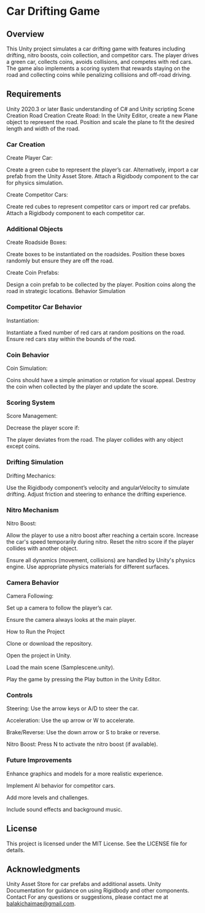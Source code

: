 # Car Drifting Game 
## Overview
This Unity project simulates a car drifting game with features including drifting, nitro boosts, coin collection, and competitor cars. The player drives a green car, collects coins, avoids collisions, and competes with red cars. The game also implements a scoring system that rewards staying on the road and collecting coins while penalizing collisions and off-road driving.

## Requirements
Unity 2020.3 or later
Basic understanding of C# and Unity scripting
Scene Creation
Road Creation
Create Road:
In the Unity Editor, create a new Plane object to represent the road.
Position and scale the plane to fit the desired length and width of the road.
### Car Creation

Create Player Car:

Create a green cube to represent the player’s car. Alternatively, import a car prefab from the Unity Asset Store.
Attach a Rigidbody component to the car for physics simulation.

Create Competitor Cars:

Create red cubes to represent competitor cars or import red car prefabs.
Attach a Rigidbody component to each competitor car.

### Additional Objects

Create Roadside Boxes:

Create boxes to be instantiated on the roadsides.
Position these boxes randomly but ensure they are off the road.

Create Coin Prefabs:

Design a coin prefab to be collected by the player.
Position coins along the road in strategic locations.
Behavior Simulation

### Competitor Car Behavior

Instantiation:

Instantiate a fixed number of red cars at random positions on the road.
Ensure red cars stay within the bounds of the road.

### Coin Behavior

Coin Simulation:

Coins should have a simple animation or rotation for visual appeal.
Destroy the coin when collected by the player and update the score.

### Scoring System

Score Management:

Decrease the player score if:

The player deviates from the road.
The player collides with any object except coins.

### Drifting Simulation

Drifting Mechanics:

Use the Rigidbody component’s velocity and angularVelocity to simulate drifting.
Adjust friction and steering to enhance the drifting experience.

### Nitro Mechanism

Nitro Boost:

Allow the player to use a nitro boost after reaching a certain score.
Increase the car's speed temporarily during nitro.
Reset the nitro score if the player collides with another object.


Ensure all dynamics (movement, collisions) are handled by Unity's physics engine.
Use appropriate physics materials for different surfaces.

### Camera Behavior

Camera Following:

Set up a camera to follow the player’s car.

Ensure the camera always looks at the main player.

How to Run the Project

Clone or download the repository.

Open the project in Unity.

Load the main scene (Samplescene.unity).

Play the game by pressing the Play button in the Unity Editor.

### Controls

Steering: Use the arrow keys or A/D to steer the car.

Acceleration: Use the up arrow or W to accelerate.

Brake/Reverse: Use the down arrow or S to brake or reverse.

Nitro Boost: Press N to activate the nitro boost (if available).

### Future Improvements

Enhance graphics and models for a more realistic experience.

Implement AI behavior for competitor cars.

Add more levels and challenges.

Include sound effects and background music.

## License
This project is licensed under the MIT License. See the LICENSE file for details.

## Acknowledgments
Unity Asset Store for car prefabs and additional assets.
Unity Documentation for guidance on using Rigidbody and other components.
Contact
For any questions or suggestions, please contact me at balakichaimae@gmail.com.
